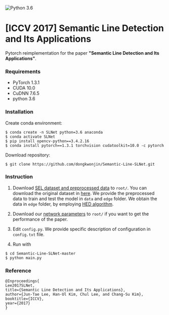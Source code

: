 ![Python 3.6](https://img.shields.io/badge/python-3.6-green.svg)

# [ICCV 2017] Semantic Line Detection and Its Applications

<!--
![IVOS Image](Overall_Network.png)

\\[[Project page]](https://openreview.net/forum?id=bo_lWt_aA)
\\[[arXiv]](https://arxiv.org/abs/2007.08139)
-->

Pytorch reimplementation for the paper **"Semantic Line Detection and Its Applications"**.

### Requirements
- PyTorch 1.3.1
- CUDA 10.0
- CuDNN 7.6.5
- python 3.6

### Installation
Create conda environment:
```
$ conda create -n SLNet python=3.6 anaconda
$ conda activate SLNet
$ pip install opencv-python==3.4.2.16
$ conda install pytorch==1.3.1 torchvision cudatoolkit=10.0 -c pytorch
```

Download repository:
```
$ git clone https://github.com/dongkwonjin/Semantic-Line-SLNet.git
```
### Instruction

1. Download [SEL dataset and preprocessed data](https://drive.google.com/file/d/1K_lc284Mie-i3o4jEHF4dhObqOS_ITLc/view?usp=sharing) to ```root/```. You can download the original dataset in [here](http://mcl.korea.ac.kr/research/Submitted/jtlee_slnet/ICCV2017_JTLEE_dataset.7z). We provide the preprocessed data to train and test the model in ```data``` and ```edge``` folder. We obtain the data in  ```edge``` folder, by employing [HED algorithm](https://github.com/sniklaus/pytorch-hed).

2. Download our [network parameters](https://drive.google.com/file/d/1jrcu3R90U9XeG-jpOWIcoXcHimPsIaV-/view?usp=sharing) to ```root/``` if you want to get the performance of the paper.

3. Edit `config.py`. We provide specific description of configuration in ```config.txt``` file.

4. Run with 
```
$ cd Semantic-Line-SLNet-master
$ python main.py
```



### Reference
```
@Inproceedings{
Lee2017SLNet,
title={Semantic Line Detection and Its Applications},
author={Jun-Tae Lee, Han-Ul Kim, Chul Lee, and Chang-Su Kim},
booktitle={ICCV},
year={2017}
}
```
